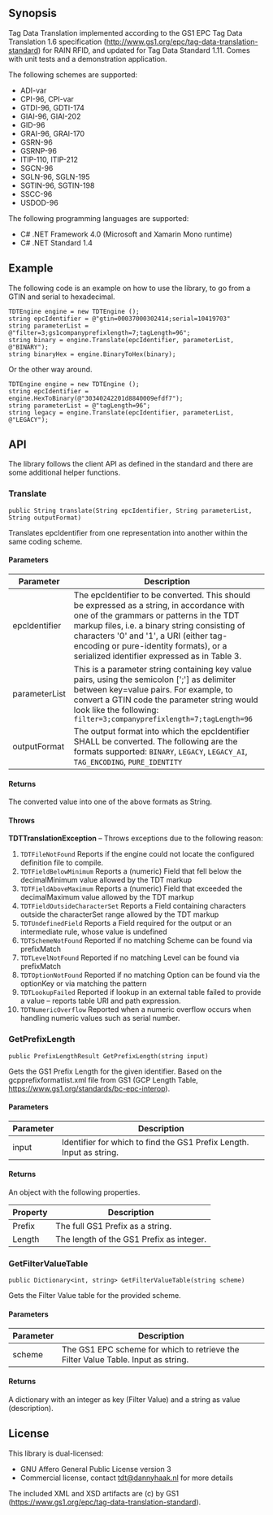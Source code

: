 ## Synopsis

Tag Data Translation implemented according to the GS1 EPC Tag Data Translation 1.6 specification (http://www.gs1.org/epc/tag-data-translation-standard) for RAIN RFID, and updated for Tag Data Standard 1.11. Comes with unit tests and a demonstration application.

The following schemes are supported:
- ADI-var
- CPI-96, CPI-var
- GTDI-96, GDTI-174
- GIAI-96, GIAI-202
- GID-96
- GRAI-96, GRAI-170
- GSRN-96
- GSRNP-96
- ITIP-110, ITIP-212
- SGCN-96
- SGLN-96, SGLN-195
- SGTIN-96, SGTIN-198
- SSCC-96
- USDOD-96

The following programming languages are supported:
- C# .NET Framework 4.0  (Microsoft and Xamarin Mono runtime)
- C# .NET Standard 1.4

## Example

The following code is an example on how to use the library, to go from a GTIN and serial to hexadecimal.

```
TDTEngine engine = new TDTEngine ();
string epcIdentifier = @"gtin=00037000302414;serial=10419703"
string parameterList = @"filter=3;gs1companyprefixlength=7;tagLength=96";
string binary = engine.Translate(epcIdentifier, parameterList, @"BINARY");
string binaryHex = engine.BinaryToHex(binary);
```

Or the other way around.

```
TDTEngine engine = new TDTEngine ();
string epcIdentifier = engine.HexToBinary(@"30340242201d8840009efdf7");
string parameterList = @"tagLength=96";
string legacy = engine.Translate(epcIdentifier, parameterList, @"LEGACY");
```

## API

The library follows the client API as defined in the standard and there are some additional helper functions.

### Translate

```
public String translate(String epcIdentifier, String parameterList, String outputFormat)
```

Translates epcIdentifier from one representation into another within the same coding scheme.

#### Parameters

| Parameter     | Description |
| ------------- | ----------- |
| epcIdentifier | The epcIdentifier to be converted. This should be expressed as a string, in accordance with one of the grammars or patterns in the TDT markup files, i.e. a binary string consisting of characters '0' and '1', a URI (either tag-encoding or pure-identity formats), or a serialized identifier expressed as in Table 3. |
| parameterList | This is a parameter string containing key value pairs, using the semicolon [';'] as delimiter between key=value pairs. For example, to convert a GTIN code the parameter string would look like the following: `filter=3;companyprefixlength=7;tagLength=96` |
| outputFormat  | The output format into which the epcIdentifier SHALL be converted. The following are the formats supported: `BINARY`, `LEGACY`, `LEGACY_AI`, `TAG_ENCODING`,  `PURE_IDENTITY` |

#### Returns

The converted value into one of the above formats as String.

#### Throws

**TDTTranslationException** – Throws exceptions due to the following reason:

1. `TDTFileNotFound` Reports if the engine could not locate the configured definition file to compile.
2. `TDTFieldBelowMinimum` Reports a (numeric) Field that fell below the decimalMinimum value allowed by the TDT markup
3. `TDTFieldAboveMaximum` Reports a (numeric) Field that exceeded the decimalMaximum value allowed by the TDT markup
4. `TDTFieldOutsideCharacterSet` Reports a Field containing characters outside the characterSet range allowed by the TDT markup
5. `TDTUndefinedField` Reports a Field required for the output or an intermediate rule, whose value is undefined
6. `TDTSchemeNotFound` Reported if no matching Scheme can be found via prefixMatch
7. `TDTLevelNotFound` Reported if no matching Level can be found via prefixMatch
8. `TDTOptionNotFound` Reported if no matching Option can be found via the optionKey or via matching the pattern
9. `TDTLookupFailed` Reported if lookup in an external table failed to provide a value – reports table URI and path expression.
10. `TDTNumericOverflow` Reported when a numeric overflow occurs when handling numeric values such as serial number.

### GetPrefixLength

```
public PrefixLengthResult GetPrefixLength(string input)
```

Gets the GS1 Prefix Length for the given identifier. Based on the gcpprefixformatlist.xml file from GS1 (GCP Length Table, https://www.gs1.org/standards/bc-epc-interop).

#### Parameters

| Parameter     | Description |
| ------------- | ----------- |
| input | Identifier for which to find the GS1 Prefix Length. Input as string. |

#### Returns

An object with the following properties.

| Property     | Description |
| ------------- | ----------- |
| Prefix | The full GS1 Prefix as a string. |
| Length | The length of the GS1 Prefix as integer. |

### GetFilterValueTable

```
public Dictionary<int, string> GetFilterValueTable(string scheme)
```

Gets the Filter Value table for the provided scheme. 

#### Parameters

| Parameter     | Description |
| ------------- | ----------- |
| scheme | The GS1 EPC scheme for which to retrieve the Filter Value Table. Input as string. |

#### Returns

A dictionary with an integer as key (Filter Value) and a string as value (description).

## License

This library is dual-licensed:
- GNU Affero General Public License version 3
- Commercial license, contact tdt@dannyhaak.nl for more details

The included XML and XSD artifacts are (c) by GS1 (https://www.gs1.org/epc/tag-data-translation-standard).
